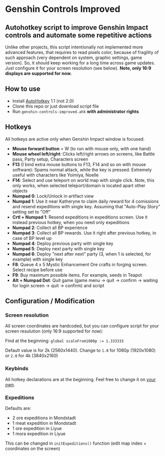 # Genshin Controls Improved

## Autohotkey script to improve Genshin Impact controls and automate some repetitive actions
Unlike other projects, this script intentionally not implemented more advanced features,
that requires to read pixels color, because of fragility of such approach
(very dependent on system, graphic settings, game version).
So, it should keep working for a long time across game updates.
Just configure it for your screen resolution (see below). **Note, only 16:9 displays are supported for now.**

## How to use
* Install [AutoHotkey](https://www.autohotkey.com/) 1.1 (not 2.0)
* Clone this repo or just download script file
* Run `genshin-controls-improved.ahk` **with administrator rights**

## Hotkeys
All hotkeys are active only when Genshin Impact window is focused.

- **Mouse forward button** = W (to run with mouse only, with one hand)
- **Mouse wheel left/right**: Clicks left/right arrows on screens, like Battle pass, Party setup, Characters screen
- **F13** (I bind extra mouse buttons to F13, F14 and so on with mouse software): Spams normal attack, while the key is pressed.
Extremely useful with characters like Yoimiya, Noelle
- **F14**: Select and use teleport on world map with single click.
Note, this only works, when selected teleport/domain is located apart other objects
- **Numpad 0**: Lock/Unlock in artifact view
- **Numpad 1**: Use it near Katheryne to claim daily reward for 4 comissions and resend expeditions with single key.
Assuming that "Auto-Play Story" setting set to "Off"
- **Crtl + Numpad 1**: Resend expeditions in expeditions screen. Use it instead previous hotkey, when you need only expeditions
- **Numpad 2**: Collect all BP experience
- **Numpad 3**: Collect all BP rewards. Use it right after previous hotkey, in case of BP level up
- **Numpad 4**: Deploy previous party with single key
- **Numpad 5**: Deploy next party with single key
- **Numpad 6**: Deploy "next after next" party (3, when 1 is selected, for example) with single key
- **F8**: Queue 4 x 5 Mystic Enhancement Ore crafts in forging screen. Select recipe before use
- **F9**: Buy maximum possible items. For example, seeds in Teapot
- **Alt + Numpad Dot**: Quit game (game menu -> quit -> confirm -> waiting for login screen -> quit -> confirm) and script

## Configuration / Modification
### Screen resolution
All screen coordinates are hardcoded, but you can configure script for your screen resulution (only 16:9 supported for now):

Find at the beginning: `global scaleFrom1080p := 1.333333`

Default value is for 2k (2560x1440). Change to `1.0` for 1080p (1920x1080) or `2.0` for 4k (3840x2160)

### Keybinds
All hotkey declarations are at the beginning. Feel free to change it on [your own](https://www.autohotkey.com/docs/v1/KeyList.htm).

### Expeditions
Defaults are:
* 2 ore expeditions in Mondstadt
* 1 meat expedition in Mondstadt
* 1 ore expedition in Liyue
* 1 mora expedition in Liyue

This can be changed in `initExpeditions()` function (edit map index + coordinates on the screen)
